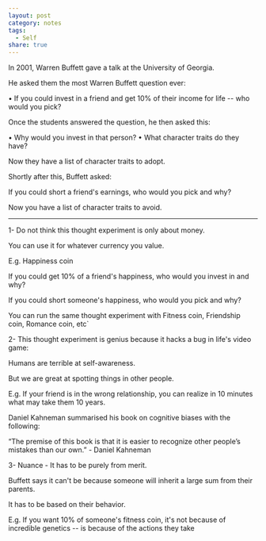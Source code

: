 ```yaml
---
layout: post
category: notes
tags:
  - Self
share: true
---
```

In 2001, Warren Buffett gave a talk at the University of Georgia.

He asked them the most Warren Buffett question ever:

• If you could invest in a friend and get 10% of their income for life -- who would you pick?

Once the students answered the question, he then asked this:

• Why would you invest in that person?
• What character traits do they have?

Now they have a list of character traits to adopt.

Shortly after this, Buffett asked:

If you could short a friend's earnings, who would you pick and why?

Now you have a list of character traits to avoid.

----

1- Do not think this thought experiment is only about money.

You can use it for whatever currency you value.

E.g. Happiness coin

If you could get 10% of a friend's happiness, who would you invest in and why?

If you could short someone's happiness, who would you pick and why?

You can run the same thought experiment with Fitness coin, Friendship coin, Romance coin, etc`

2- This thought experiment is genius because it hacks a bug in life's video game:

Humans are terrible at self-awareness.

But we are great at spotting things in other people.

E.g. If your friend is in the wrong relationship, you can realize in 10 minutes what may take them 10 years.

Daniel Kahneman summarised his book on cognitive biases with the following:

“The premise of this book is that it is easier to recognize other people’s mistakes than our own.” - Daniel Kahneman

3- Nuance - It has to be purely from merit.

Buffett says it can't be because someone will inherit a large sum from their parents.

It has to be based on their behavior. 

E.g. If you want 10% of someone's fitness coin, it's not because of incredible genetics -- is because of the actions they take